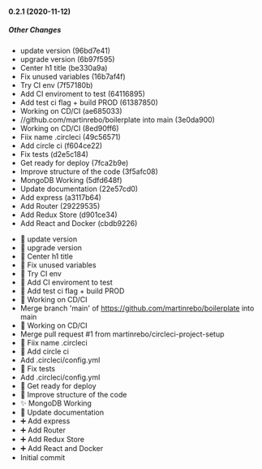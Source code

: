 #### 0.2.1 (2020-11-12)

##### Other Changes

*   update version (96bd7e41)
*   upgrade version (6b97f595)
*  Center h1 title (be330a9a)
*  Fix unused variables (16b7af4f)
*   Try CI env (7f57180b)
*  Add CI enviroment to test (64116895)
*  Add test ci flag + build PROD (61387850)
*   Working on CD/CI (ae685033)
* //github.com/martinrebo/boilerplate into main (3e0da900)
*   Working on CD/CI (8ed90ff6)
*   Fiix name .circleci (49c56571)
*  Add circle ci (f604ce22)
*  Fix tests (d2e5c184)
*  Get ready for deploy (7fca2b9e)
*  Improve structure of the code (3f5afc08)
*  MongoDB Working (5dfd648f)
*  Update documentation (22e57cd0)
*  Add express (a3117b64)
*  Add Router (29229535)
*  Add Redux Store (d901ce34)
*  Add React and Docker (cbdb9226)

- :bookmark:  update version
- :bookmark:  upgrade version
- :bug: Center h1 title
- :bug: Fix unused variables
- :bug:  Try CI env
- :bug: Add CI enviroment to test
- :bug: Add test ci flag + build PROD
- :construction:  Working on CD/CI
- Merge branch 'main' of https://github.com/martinrebo/boilerplate into main
- :construction:  Working on CD/CI
- Merge pull request #1 from martinrebo/circleci-project-setup
- :bug:  Fiix name .circleci
- :construction_worker: Add circle ci
- Add .circleci/config.yml
- :bug: Fix tests
- Add .circleci/config.yml
- :rocket: Get ready for deploy
- :art: Improve structure of the code
- :sparkles: MongoDB Working
- :memo: Update documentation
- :heavy_plus_sign: Add express
- :heavy_plus_sign: Add Router
- :heavy_plus_sign: Add Redux Store
- :heavy_plus_sign: Add React and Docker
- Initial commit

